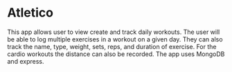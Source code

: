 # Atletico

This app allows user to view create and track daily workouts. The user will be able to log multiple exercises in a workout on a given day. They can also track the name, type, weight, sets, reps, and duration of exercise. For the cardio workouts the distance can also be recorded. The app uses MongoDB and express.
